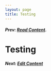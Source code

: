 ```yaml
---
layout: page
title: Testing
---
```

##### Prev:  [Read Content](ReadContent.html).

# Testing

##### Next:  [Edit Content](EditContent.html)

